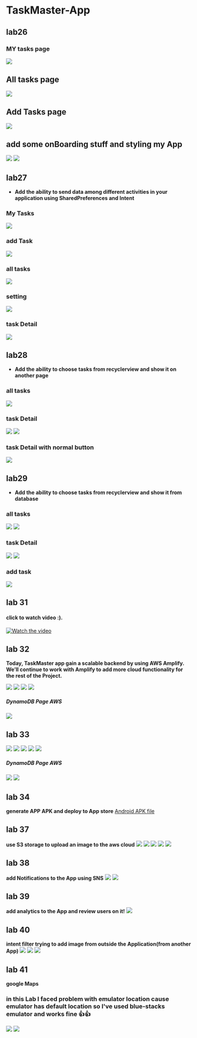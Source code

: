 # TaskMaster-App
## lab26
### MY tasks page
![](/screenshots/p3.png)
## All tasks page
![](/screenshots/p4.png)
## Add Tasks page
![](/screenshots/p5.png)

## add some onBoarding stuff and styling my App
![](/screenshots/p1.png)
![](/screenshots/p2.png)


## lab27
 - **Add the ability to send data among different activities in your application using SharedPreferences and Intent**
 
### My Tasks
![](/screenshots/mytasks.png)
### add Task
![](/screenshots/addtask.png)
### all tasks
![](/screenshots/alltasks.png)
### setting
![](/screenshots/setting.png)
### task Detail
![](/screenshots/taskDetail.png)

## lab28
- **Add the ability to choose tasks from recyclerview and show it on another page**

### all tasks
![](/screenshots/alltasks-lab28.png)

### task Detail
![](/screenshots/taskDetails-rec.png)
![](/screenshots/taskdetail-rec-2.png)

### task Detail with normal button
![](/screenshots/taskDetail.png)

## lab29
- **Add the ability to choose tasks from recyclerview and show it from database**

### all tasks
![](/screenshots/All.png)
![](/screenshots/All2.png)


### task Detail
![](/screenshots/lab29-details.png)
![](/screenshots/lab29-details2.png)

### add task
![](/screenshots/lab29-add.png)

## lab 31
#### click to watch video :).
[![Watch the video](/screenshots/setting.png)](/screenshots/lab31.mp4)

## lab 32
**Today, TaskMaster app  gain a scalable backend by using AWS Amplify. 
We’ll continue to work with Amplify to add more cloud functionality for the rest of the Project.**

![](/screenshots/l32.png)
![](/screenshots/l32-3.png)
![](/screenshots/l32-4.png)
![](/screenshots/l32-5.png)
##### DynamoDB Page AWS
![](/screenshots/l32-2.png)
## lab 33
![](/screenshots/add33.png)
![](/screenshots/all33-2.png)
![](/screenshots/all33.png)
![](/screenshots/details33.png)
![](/screenshots/MyTask33.png)

##### DynamoDB Page AWS
![](/screenshots/tasksDB.png)
![](/screenshots/teamsDB.png)

## lab 34
**generate APP APK and deploy to App store**
[Android APK file](/app/build/outputs/apk/debug/TaskMaster.apk)


## lab 37
**use S3 storage to upload an image to the aws cloud**
![](/screenshots/s3-1.png)
![](/screenshots/s3-2.png)
![](/screenshots/s3-3.png)
![](/screenshots/s3-4.png)
![](/screenshots/s3-5.png)

## lab 38
**add Notifications to the App using SNS**
![](/screenshots/not-1.png)
![](/screenshots/not-2.png)


## lab 39
**add analytics to the App and review users on it!**
![](/screenshots/ana.png)

## lab 40
**intent filter trying to add image from outside the Application(from another App)**
![](/screenshots/intent-filter%20(1).png)
![](/screenshots/intent-filter%20(2).png)
![](/screenshots/intent-filter%20(3).png)

## lab 41
**google Maps**
### in this Lab I faced problem with emulator location cause emulator has default location so I've used blue-stacks emulator and works fine 👍👍

![](/screenshots/real-map.png)
![](/screenshots/emulator-map.png)

